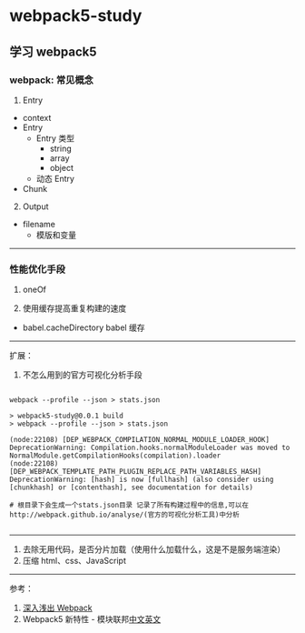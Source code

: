 <!--
 * @Author: your name
 * @Date: 2021-06-10 08:42:05
 * @LastEditTime: 2021-06-15 14:38:35
 * @LastEditors: Please set LastEditors
 * @Description: In User Settings Edit
 * @FilePath: /webpack5/README.md
-->

# webpack5-study

## 学习 webpack5

### webpack: 常见概念

1. Entry

- context
- Entry
  - Entry 类型
    - string
    - array
    - object
  - 动态 Entry
- Chunk

2. Output

- filename
  - 模版和变量

---

### 性能优化手段

1. oneOf

2. 使用缓存提高重复构建的速度

- babel.cacheDirectory babel 缓存

---

扩展：

1. 不怎么用到的官方可视化分析手段

```shell

webpack --profile --json > stats.json

> webpack5-study@0.0.1 build
> webpack --profile --json > stats.json

(node:22108) [DEP_WEBPACK_COMPILATION_NORMAL_MODULE_LOADER_HOOK] DeprecationWarning: Compilation.hooks.normalModuleLoader was moved to NormalModule.getCompilationHooks(compilation).loader
(node:22108) [DEP_WEBPACK_TEMPLATE_PATH_PLUGIN_REPLACE_PATH_VARIABLES_HASH] DeprecationWarning: [hash] is now [fullhash] (also consider using [chunkhash] or [contenthash], see documentation for details)

# 根目录下会生成一个stats.json目录 记录了所有构建过程中的信息,可以在http://webpack.github.io/analyse/(官方的可视化分析工具)中分析


```

---

1. 去除无用代码，是否分片加载（使用什么加载什么，这是不是服务端渲染）
2. 压缩 html、css、JavaScript

---

参考：

1. [深入浅出 Webpack](https://webpack.wuhaolin.cn/)
2. Webpack5 新特性 - 模块联邦[中文](https://zhuanlan.zhihu.com/p/115403616)[英文](https://indepth.dev/posts/1173/webpack-5-module-federation-a-game-changer-in-javascript-architecture#its-important-to-note-these-are-special-entry-points-they-are-only-a-few-kb-in-size-containing-a-special-webpack-runtime-that-can-interface-with-the-host-it-is-not-a-standard-entry-point--7/)
